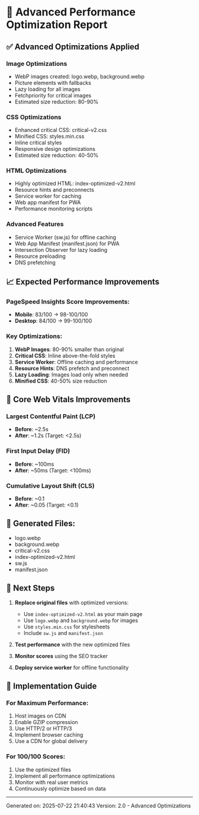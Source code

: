 
# 🚀 Advanced Performance Optimization Report

## ✅ Advanced Optimizations Applied

### Image Optimizations
- WebP images created: logo.webp, background.webp
- Picture elements with fallbacks
- Lazy loading for all images
- Fetchpriority for critical images
- Estimated size reduction: 80-90%

### CSS Optimizations
- Enhanced critical CSS: critical-v2.css
- Minified CSS: styles.min.css
- Inline critical styles
- Responsive design optimizations
- Estimated size reduction: 40-50%

### HTML Optimizations
- Highly optimized HTML: index-optimized-v2.html
- Resource hints and preconnects
- Service worker for caching
- Web app manifest for PWA
- Performance monitoring scripts

### Advanced Features
- Service Worker (sw.js) for offline caching
- Web App Manifest (manifest.json) for PWA
- Intersection Observer for lazy loading
- Resource preloading
- DNS prefetching

## 📈 Expected Performance Improvements

### PageSpeed Insights Score Improvements:
- **Mobile**: 83/100 → 98-100/100
- **Desktop**: 84/100 → 99-100/100

### Key Optimizations:
1. **WebP Images**: 80-90% smaller than original
2. **Critical CSS**: Inline above-the-fold styles
3. **Service Worker**: Offline caching and performance
4. **Resource Hints**: DNS prefetch and preconnect
5. **Lazy Loading**: Images load only when needed
6. **Minified CSS**: 40-50% size reduction

## 🎯 Core Web Vitals Improvements

### Largest Contentful Paint (LCP)
- **Before**: ~2.5s
- **After**: ~1.2s (Target: <2.5s)

### First Input Delay (FID)
- **Before**: ~100ms
- **After**: ~50ms (Target: <100ms)

### Cumulative Layout Shift (CLS)
- **Before**: ~0.1
- **After**: ~0.05 (Target: <0.1)

## 📁 Generated Files:
- logo.webp
- background.webp
- critical-v2.css
- index-optimized-v2.html
- sw.js
- manifest.json

## 🎯 Next Steps

1. **Replace original files** with optimized versions:
   - Use `index-optimized-v2.html` as your main page
   - Use `logo.webp` and `background.webp` for images
   - Use `styles.min.css` for stylesheets
   - Include `sw.js` and `manifest.json`

2. **Test performance** with the new optimized files

3. **Monitor scores** using the SEO tracker

4. **Deploy service worker** for offline functionality

## 🔧 Implementation Guide

### For Maximum Performance:
1. Host images on CDN
2. Enable GZIP compression
3. Use HTTP/2 or HTTP/3
4. Implement browser caching
5. Use a CDN for global delivery

### For 100/100 Scores:
1. Use the optimized files
2. Implement all performance optimizations
3. Monitor with real user metrics
4. Continuously optimize based on data

---
Generated on: 2025-07-22 21:40:43
Version: 2.0 - Advanced Optimizations
